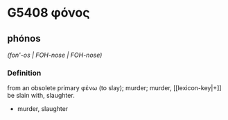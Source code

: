 # G5408 φόνος

## phónos

_(fon'-os | FOH-nose | FOH-nose)_

### Definition

from an obsolete primary φένω (to slay); murder; murder, [[lexicon-key|+]] be slain with, slaughter.

- murder, slaughter

